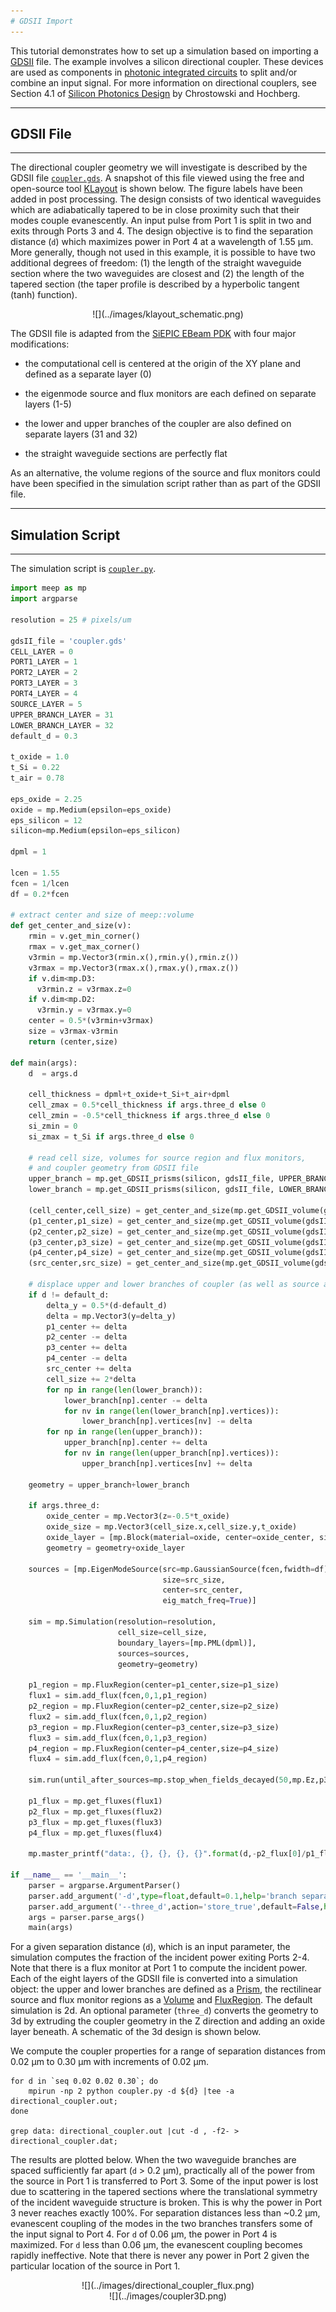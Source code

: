 ```yaml
---
# GDSII Import
---
```


This tutorial demonstrates how to set up a simulation based on importing a [GDSII](https://en.wikipedia.org/wiki/GDSII) file. The example involves a silicon directional coupler. These devices are used as components in [photonic integrated circuits](https://en.wikipedia.org/wiki/Photonic_integrated_circuit) to split and/or combine an input signal. For more information on directional couplers, see Section 4.1 of [Silicon Photonics Design](https://www.amazon.com/Silicon-Photonics-Design-Devices-Systems/dp/1107085454) by Chrostowski and Hochberg.

---
## GDSII File
---

The directional coupler geometry we will investigate is described by the GDSII file [`coupler.gds`](https://github.com/stevengj/meep/blob/master/python/examples/examples/coupler.gds). A snapshot of this file viewed using the free and open-source tool [KLayout](https://www.klayout.de/) is shown below. The figure labels have been added in post processing. The design consists of two
identical waveguides which are adiabatically tapered to be in close proximity such that their modes couple evanescently. An input pulse from Port 1 is split in two and exits through Ports 3 and 4. The design objective is to find the separation distance (`d`) which maximizes power in Port 4 at a wavelength of 1.55 μm. More generally, though not used in this example, it is possible to have two additional degrees of freedom: (1) the length of the straight waveguide section where the two waveguides are closest and (2) the length of the tapered section (the taper profile is described by a hyperbolic tangent (tanh) function).

<center>
![](../images/klayout_schematic.png)
</center>

The GDSII file is adapted from the [SiEPIC EBeam PDK](https://github.com/lukasc-ubc/SiEPIC_EBeam_PDK) with four major modifications:

+ the computational cell is centered at the origin of the XY plane and defined as a separate layer (0)

+ the eigenmode source and flux monitors are each defined on separate layers (1-5)

+ the lower and upper branches of the coupler are also defined on separate layers (31 and 32)

+ the straight waveguide sections are perfectly flat

As an alternative, the volume regions of the source and flux monitors could have been specified in the simulation script rather than as part of the GDSII file.

---
## Simulation Script
---

The simulation script is [`coupler.py`](https://github.com/stevengj/meep/blob/master/python/examples/coupler.py).

```python
import meep as mp
import argparse

resolution = 25 # pixels/um

gdsII_file = 'coupler.gds'
CELL_LAYER = 0
PORT1_LAYER = 1
PORT2_LAYER = 2
PORT3_LAYER = 3
PORT4_LAYER = 4
SOURCE_LAYER = 5
UPPER_BRANCH_LAYER = 31
LOWER_BRANCH_LAYER = 32
default_d = 0.3

t_oxide = 1.0
t_Si = 0.22
t_air = 0.78

eps_oxide = 2.25
oxide = mp.Medium(epsilon=eps_oxide)
eps_silicon = 12
silicon=mp.Medium(epsilon=eps_silicon)

dpml = 1

lcen = 1.55
fcen = 1/lcen
df = 0.2*fcen

# extract center and size of meep::volume
def get_center_and_size(v):
    rmin = v.get_min_corner()
    rmax = v.get_max_corner()
    v3rmin = mp.Vector3(rmin.x(),rmin.y(),rmin.z())
    v3rmax = mp.Vector3(rmax.x(),rmax.y(),rmax.z())
    if v.dim<mp.D3:
      v3rmin.z = v3rmax.z=0
    if v.dim<mp.D2:
      v3rmin.y = v3rmax.y=0
    center = 0.5*(v3rmin+v3rmax)
    size = v3rmax-v3rmin
    return (center,size)

def main(args):
    d  = args.d

    cell_thickness = dpml+t_oxide+t_Si+t_air+dpml
    cell_zmax = 0.5*cell_thickness if args.three_d else 0
    cell_zmin = -0.5*cell_thickness if args.three_d else 0
    si_zmin = 0
    si_zmax = t_Si if args.three_d else 0

    # read cell size, volumes for source region and flux monitors,
    # and coupler geometry from GDSII file
    upper_branch = mp.get_GDSII_prisms(silicon, gdsII_file, UPPER_BRANCH_LAYER, si_zmin, si_zmax)
    lower_branch = mp.get_GDSII_prisms(silicon, gdsII_file, LOWER_BRANCH_LAYER, si_zmin, si_zmax)

    (cell_center,cell_size) = get_center_and_size(mp.get_GDSII_volume(gdsII_file,CELL_LAYER, cell_zmin, cell_zmax))
    (p1_center,p1_size) = get_center_and_size(mp.get_GDSII_volume(gdsII_file,PORT1_LAYER, si_zmin, si_zmax))
    (p2_center,p2_size) = get_center_and_size(mp.get_GDSII_volume(gdsII_file,PORT2_LAYER, si_zmin, si_zmax))
    (p3_center,p3_size) = get_center_and_size(mp.get_GDSII_volume(gdsII_file,PORT3_LAYER, si_zmin, si_zmax))
    (p4_center,p4_size) = get_center_and_size(mp.get_GDSII_volume(gdsII_file,PORT4_LAYER, si_zmin, si_zmax))
    (src_center,src_size) = get_center_and_size(mp.get_GDSII_volume(gdsII_file,SOURCE_LAYER, si_zmin, si_zmax))

    # displace upper and lower branches of coupler (as well as source and flux regions)
    if d != default_d:
        delta_y = 0.5*(d-default_d)
        delta = mp.Vector3(y=delta_y)
        p1_center += delta
        p2_center -= delta
        p3_center += delta
        p4_center -= delta
        src_center += delta
        cell_size += 2*delta
        for np in range(len(lower_branch)):
            lower_branch[np].center -= delta
            for nv in range(len(lower_branch[np].vertices)):
                lower_branch[np].vertices[nv] -= delta
        for np in range(len(upper_branch)):
            upper_branch[np].center += delta
            for nv in range(len(upper_branch[np].vertices)):
                upper_branch[np].vertices[nv] += delta

    geometry = upper_branch+lower_branch

    if args.three_d:
        oxide_center = mp.Vector3(z=-0.5*t_oxide)
        oxide_size = mp.Vector3(cell_size.x,cell_size.y,t_oxide)
        oxide_layer = [mp.Block(material=oxide, center=oxide_center, size=oxide_size)]
        geometry = geometry+oxide_layer

    sources = [mp.EigenModeSource(src=mp.GaussianSource(fcen,fwidth=df),
                                  size=src_size,
                                  center=src_center,
                                  eig_match_freq=True)]

    sim = mp.Simulation(resolution=resolution,
                        cell_size=cell_size,
                        boundary_layers=[mp.PML(dpml)],
                        sources=sources,
                        geometry=geometry)

    p1_region = mp.FluxRegion(center=p1_center,size=p1_size)
    flux1 = sim.add_flux(fcen,0,1,p1_region)
    p2_region = mp.FluxRegion(center=p2_center,size=p2_size)
    flux2 = sim.add_flux(fcen,0,1,p2_region)
    p3_region = mp.FluxRegion(center=p3_center,size=p3_size)
    flux3 = sim.add_flux(fcen,0,1,p3_region)
    p4_region = mp.FluxRegion(center=p4_center,size=p4_size)
    flux4 = sim.add_flux(fcen,0,1,p4_region)

    sim.run(until_after_sources=mp.stop_when_fields_decayed(50,mp.Ez,p3_center,1e-8))

    p1_flux = mp.get_fluxes(flux1)
    p2_flux = mp.get_fluxes(flux2)
    p3_flux = mp.get_fluxes(flux3)
    p4_flux = mp.get_fluxes(flux4)

    mp.master_printf("data:, {}, {}, {}, {}".format(d,-p2_flux[0]/p1_flux[0],p3_flux[0]/p1_flux[0],p4_flux[0]/p1_flux[0]))
            
if __name__ == '__main__':
    parser = argparse.ArgumentParser()
    parser.add_argument('-d',type=float,default=0.1,help='branch separation (default: 0.1 um)')
    parser.add_argument('--three_d',action='store_true',default=False,help='3d calculation? (default: false)')
    args = parser.parse_args()
    main(args)
```

For a given separation distance (`d`), which is an input parameter, the simulation computes the fraction of the incident power exiting Ports 2-4. Note that there is a flux monitor at Port 1 to compute the incident power. Each of the eight layers of the GDSII file is converted into a simulation object: the upper and lower branches are defined as a [Prism](https://meep.readthedocs.io/en/latest/Python_User_Interface.md#prism), the rectilinear source and flux monitor regions as a [Volume](https://meep.readthedocs.io/en/latest/Python_User_Interface.md#volume) and [FluxRegion](https://meep.readthedocs.io/en/latest/Python_User_Interface.md#fluxregion). The default simulation is 2d. An optional parameter (`three_d`) converts the geometry to 3d by extruding the coupler geometry in the Z direction and adding an oxide layer beneath. A schematic of the 3d design is shown below.

We compute the coupler properties for a range of separation distances from 0.02 μm to 0.30 μm with increments of 0.02 μm.

```
for d in `seq 0.02 0.02 0.30`; do
    mpirun -np 2 python coupler.py -d ${d} |tee -a directional_coupler.out;
done

grep data: directional_coupler.out |cut -d , -f2- > directional_coupler.dat;
```

The results are plotted below. When the two waveguide branches are spaced sufficiently far apart (`d` > 0.2 μm), practically all of the power from the source in Port 1 is transferred to Port 3. Some of the input power is lost due to scattering in the tapered sections where the translational symmetry of the incident waveguide structure is broken. This is why the power in Port 3 never reaches exactly 100%. For separation distances less than ~0.2 μm, evanescent coupling of the modes in the two branches transfers some of the input signal to Port 4. For `d` of 0.06 μm, the power in Port 4 is maximized. For `d` less than 0.06 μm, the evanescent coupling becomes rapidly ineffective. Note that there is never any power in Port 2 given the particular location of the source in Port 1.

<center>
![](../images/directional_coupler_flux.png)
</center>

<center>
![](../images/coupler3D.png)
</center>